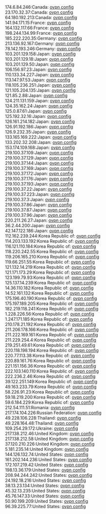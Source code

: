 174.6.84.246:Canada: [ovpn config](vpn/174_6_84_246.ovpn)  
23.170.32.37:Canada: [ovpn config](vpn/23_170_32_37.ovpn)  
64.180.192.213:Canada: [ovpn config](vpn/64_180_192_213.ovpn)  
141.94.171.15:France: [ovpn config](vpn/141_94_171_15.ovpn)  
164.132.117.66:France: [ovpn config](vpn/164_132_117_66.ovpn)  
198.244.134.99:France: [ovpn config](vpn/198_244_134_99.ovpn)  
185.222.220.35:Germany: [ovpn config](vpn/185_222_220_35.ovpn)  
213.136.92.167:Germany: [ovpn config](vpn/213_136_92_167.ovpn)  
78.142.193.246:Germany: [ovpn config](vpn/78_142_193_246.ovpn)  
103.201.129.158:Japan: [ovpn config](vpn/103_201_129_158.ovpn)  
103.201.129.18:Japan: [ovpn config](vpn/103_201_129_18.ovpn)  
103.201.129.50:Japan: [ovpn config](vpn/103_201_129_50.ovpn)  
106.156.97.23:Japan: [ovpn config](vpn/106_156_97_23.ovpn)  
110.133.34.227:Japan: [ovpn config](vpn/110_133_34_227.ovpn)  
113.147.97.53:Japan: [ovpn config](vpn/113_147_97_53.ovpn)  
118.105.236.251:Japan: [ovpn config](vpn/118_105_236_251.ovpn)  
121.105.204.135:Japan: [ovpn config](vpn/121_105_204_135.ovpn)  
121.85.2.88:Japan: [ovpn config](vpn/121_85_2_88.ovpn)  
124.211.131.159:Japan: [ovpn config](vpn/124_211_131_159.ovpn)  
124.35.162.24:Japan: [ovpn config](vpn/124_35_162_24.ovpn)  
125.0.87.61:Japan: [ovpn config](vpn/125_0_87_61.ovpn)  
125.192.32.16:Japan: [ovpn config](vpn/125_192_32_16.ovpn)  
126.161.214.182:Japan: [ovpn config](vpn/126_161_214_182.ovpn)  
126.91.192.186:Japan: [ovpn config](vpn/126_91_192_186.ovpn)  
126.9.232.35:Japan: [ovpn config](vpn/126_9_232_35.ovpn)  
133.165.169.222:Japan: [ovpn config](vpn/133_165_169_222.ovpn)  
133.202.32.208:Japan: [ovpn config](vpn/133_202_32_208.ovpn)  
153.174.109.168:Japan: [ovpn config](vpn/153_174_109_168.ovpn)  
219.100.37.109:Japan: [ovpn config](vpn/219_100_37_109.ovpn)  
219.100.37.129:Japan: [ovpn config](vpn/219_100_37_129.ovpn)  
219.100.37.144:Japan: [ovpn config](vpn/219_100_37_144.ovpn)  
219.100.37.169:Japan: [ovpn config](vpn/219_100_37_169.ovpn)  
219.100.37.172:Japan: [ovpn config](vpn/219_100_37_172.ovpn)  
219.100.37.176:Japan: [ovpn config](vpn/219_100_37_176.ovpn)  
219.100.37.193:Japan: [ovpn config](vpn/219_100_37_193.ovpn)  
219.100.37.22:Japan: [ovpn config](vpn/219_100_37_22.ovpn)  
219.100.37.223:Japan: [ovpn config](vpn/219_100_37_223.ovpn)  
219.100.37.3:Japan: [ovpn config](vpn/219_100_37_3.ovpn)  
219.100.37.86:Japan: [ovpn config](vpn/219_100_37_86.ovpn)  
219.100.37.87:Japan: [ovpn config](vpn/219_100_37_87.ovpn)  
219.100.37.96:Japan: [ovpn config](vpn/219_100_37_96.ovpn)  
220.211.26.27:Japan: [ovpn config](vpn/220_211_26_27.ovpn)  
36.2.44.200:Japan: [ovpn config](vpn/36_2_44_200.ovpn)  
42.147.122.186:Japan: [ovpn config](vpn/42_147_122_186.ovpn)  
112.162.239.244:Korea Republic of: [ovpn config](vpn/112_162_239_244.ovpn)  
114.203.133.192:Korea Republic of: [ovpn config](vpn/114_203_133_192.ovpn)  
116.121.110.184:Korea Republic of: [ovpn config](vpn/116_121_110_184.ovpn)  
118.220.242.55:Korea Republic of: [ovpn config](vpn/118_220_242_55.ovpn)  
119.206.165.210:Korea Republic of: [ovpn config](vpn/119_206_165_210.ovpn)  
119.66.251.55:Korea Republic of: [ovpn config](vpn/119_66_251_55.ovpn)  
121.132.14.219:Korea Republic of: [ovpn config](vpn/121_132_14_219.ovpn)  
121.171.173.29:Korea Republic of: [ovpn config](vpn/121_171_173_29.ovpn)  
123.199.79.93:Korea Republic of: [ovpn config](vpn/123_199_79_93.ovpn)  
125.137.14.239:Korea Republic of: [ovpn config](vpn/125_137_14_239.ovpn)  
14.36.110.182:Korea Republic of: [ovpn config](vpn/14_36_110_182.ovpn)  
14.52.161.132:Korea Republic of: [ovpn config](vpn/14_52_161_132.ovpn)  
175.196.40.190:Korea Republic of: [ovpn config](vpn/175_196_40_190.ovpn)  
175.197.189.205:Korea Republic of: [ovpn config](vpn/175_197_189_205.ovpn)  
182.219.118.241:Korea Republic of: [ovpn config](vpn/182_219_118_241.ovpn)  
1.228.226.56:Korea Republic of: [ovpn config](vpn/1_228_226_56.ovpn)  
1.247.171.185:Korea Republic of: [ovpn config](vpn/1_247_171_185.ovpn)  
210.178.21.192:Korea Republic of: [ovpn config](vpn/210_178_21_192.ovpn)  
211.206.178.166:Korea Republic of: [ovpn config](vpn/211_206_178_166.ovpn)  
211.222.169.161:Korea Republic of: [ovpn config](vpn/211_222_169_161.ovpn)  
211.229.254.4:Korea Republic of: [ovpn config](vpn/211_229_254_4.ovpn)  
219.251.49.61:Korea Republic of: [ovpn config](vpn/219_251_49_61.ovpn)  
220.118.198.194:Korea Republic of: [ovpn config](vpn/220_118_198_194.ovpn)  
220.77.113.38:Korea Republic of: [ovpn config](vpn/220_77_113_38.ovpn)  
220.89.161.76:Korea Republic of: [ovpn config](vpn/220_89_161_76.ovpn)  
221.151.156.36:Korea Republic of: [ovpn config](vpn/221_151_156_36.ovpn)  
222.103.140.110:Korea Republic of: [ovpn config](vpn/222_103_140_110.ovpn)  
222.236.2.46:Korea Republic of: [ovpn config](vpn/222_236_2_46.ovpn)  
39.122.251.149:Korea Republic of: [ovpn config](vpn/39_122_251_149.ovpn)  
49.163.233.79:Korea Republic of: [ovpn config](vpn/49_163_233_79.ovpn)  
58.226.91.23:Korea Republic of: [ovpn config](vpn/58_226_91_23.ovpn)  
59.18.219.200:Korea Republic of: [ovpn config](vpn/59_18_219_200.ovpn)  
59.6.184.229:Korea Republic of: [ovpn config](vpn/59_6_184_229.ovpn)  
212.54.111.51:Romania: [ovpn config](vpn/212_54_111_51.ovpn)  
217.174.104.226:Russian Federation: [ovpn config](vpn/217_174_104_226.ovpn)  
49.228.106.228:Thailand: [ovpn config](vpn/49_228_106_228.ovpn)  
49.228.164.48:Thailand: [ovpn config](vpn/49_228_164_48.ovpn)  
109.254.29.172:Ukraine: [ovpn config](vpn/109_254_29_172.ovpn)  
217.138.212.46:United Kingdom: [ovpn config](vpn/217_138_212_46.ovpn)  
217.138.212.58:United Kingdom: [ovpn config](vpn/217_138_212_58.ovpn)  
37.120.210.226:United Kingdom: [ovpn config](vpn/37_120_210_226.ovpn)  
5.181.235.14:United Kingdom: [ovpn config](vpn/5_181_235_14.ovpn)  
144.126.132.74:United States: [ovpn config](vpn/144_126_132_74.ovpn)  
161.202.144.236:United States: [ovpn config](vpn/161_202_144_236.ovpn)  
172.107.219.42:United States: [ovpn config](vpn/172_107_219_42.ovpn)  
198.13.36.179:United States: [ovpn config](vpn/198_13_36_179.ovpn)  
208.94.244.242:United States: [ovpn config](vpn/208_94_244_242.ovpn)  
24.192.18.216:United States: [ovpn config](vpn/24_192_18_216.ovpn)  
38.13.23.134:United States: [ovpn config](vpn/38_13_23_134.ovpn)  
45.32.13.235:United States: [ovpn config](vpn/45_32_13_235.ovpn)  
45.76.147.33:United States: [ovpn config](vpn/45_76_147_33.ovpn)  
50.90.199.209:United States: [ovpn config](vpn/50_90_199_209.ovpn)  
96.39.225.77:United States: [ovpn config](vpn/96_39_225_77.ovpn)  
